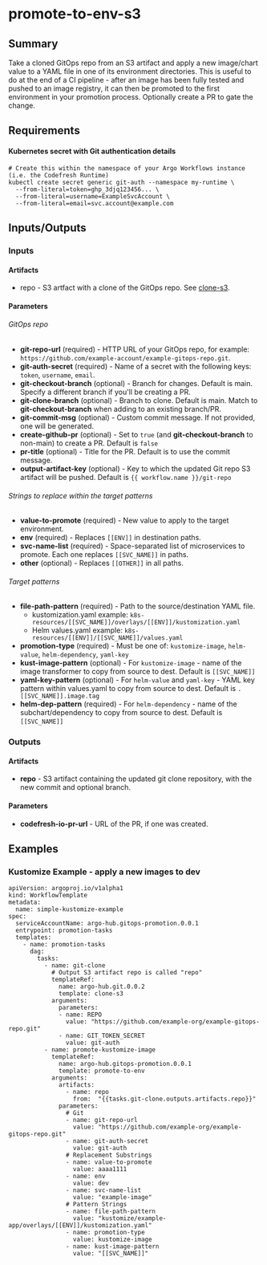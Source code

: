 # promote-to-env-s3

## Summary
Take a cloned GitOps repo from an S3 artifact and apply a new image/chart value to a YAML file in one of its environment directories. This is useful to do at the end of a CI pipeline - after an image has been fully tested and pushed to an image registry, it can then be promoted to the first environment in your promotion process. Optionally create a PR to gate the change.

## Requirements
#### Kubernetes secret with Git authentication details
```
# Create this within the namespace of your Argo Workflows instance (i.e. the Codefresh Runtime)
kubectl create secret generic git-auth --namespace my-runtime \
  --from-literal=token=ghp_3djq123456... \
  --from-literal=username=ExampleSvcAccount \
  --from-literal=email=svc.account@example.com
```

## Inputs/Outputs

### Inputs
#### Artifacts
* repo - S3 artfact with a clone of the GitOps repo. See [clone-s3](https://codefresh.io/argohub/workflow-template/git).
#### Parameters
###### GitOps repo
* **git-repo-url** (required) - HTTP URL of your GitOps repo, for example: `https://github.com/example-account/example-gitops-repo.git`.
* **git-auth-secret** (required) - Name of a secret with the following keys: `token`, `username`, `email`.
* **git-checkout-branch** (optional) - Branch for changes. Default is main. Specify a different branch if you'll be creating a PR.
* **git-clone-branch** (optional) - Branch to clone. Default is main. Match to **git-checkout-branch** when adding to an existing branch/PR.
* **git-commit-msg** (optional) - Custom commit message. If not provided, one will be generated.
* **create-github-pr** (optional) - Set to `true` (and **git-checkout-branch** to non-main) to create a PR. Default is `false`
* **pr-title** (optional) - Title for the PR. Default is to use the commit message.
* **output-artifact-key** (optional) - Key to which the updated Git repo S3 artifact will be pushed. Default is `{{ workflow.name }}/git-repo`
###### Strings to replace within the target patterns
* **value-to-promote** (required) - New value to apply to the target environment.
* **env** (required) - Replaces `[[ENV]]` in destination paths.
* **svc-name-list** (required) - Space-separated list of microservices to promote. Each one replaces `[[SVC_NAME]]` in paths.
* **other** (optional) - Replaces `[[OTHER]]` in all paths.
###### Target patterns
* **file-path-pattern** (required) - Path to the source/destination YAML file.
  * kustomization.yaml example: `k8s-resources/[[SVC_NAME]]/overlays/[[ENV]]/kustomization.yaml`
  * Helm values.yaml example: `k8s-resources/[[ENV]]/[[SVC_NAME]]/values.yaml`
* **promotion-type** (required) - Must be one of: `kustomize-image`, `helm-value`, `helm-dependency`, `yaml-key`
* **kust-image-pattern** (optional) - For `kustomize-image` - name of the image transformer to copy from source to dest. Default is `[[SVC_NAME]]`
* **yaml-key-pattern** (optional) - For `helm-value` and `yaml-key` - YAML key pattern within values.yaml to copy from source to dest. Default is `.[[SVC_NAME]].image.tag`
* **helm-dep-pattern** (required) - For `helm-dependency` - name of the subchart/dependency to copy from source to dest. Default is `[[SVC_NAME]]`

### Outputs
#### Artifacts
* **repo** - S3 artifact containing the updated git clone repository, with the new commit and optional branch.
#### Parameters
* **codefresh-io-pr-url** - URL of the PR, if one was created.

## Examples

### Kustomize Example - apply a new images to dev
```
apiVersion: argoproj.io/v1alpha1
kind: WorkflowTemplate
metadata:
  name: simple-kustomize-example
spec:
  serviceAccountName: argo-hub.gitops-promotion.0.0.1
  entrypoint: promotion-tasks
  templates:
    - name: promotion-tasks
      dag:
        tasks:
          - name: git-clone
            # Output S3 artifact repo is called "repo"
            templateRef:
              name: argo-hub.git.0.0.2
              template: clone-s3
            arguments:
              parameters:
              - name: REPO
                value: "https://github.com/example-org/example-gitops-repo.git"
              - name: GIT_TOKEN_SECRET
                value: git-auth
          - name: promote-kustomize-image
            templateRef:
              name: argo-hub.gitops-promotion.0.0.1
              template: promote-to-env
            arguments:
              artifacts:
                - name: repo
                  from:  "{{tasks.git-clone.outputs.artifacts.repo}}"
              parameters:
                # Git
                - name: git-repo-url
                  value: "https://github.com/example-org/example-gitops-repo.git"
                - name: git-auth-secret
                  value: git-auth
                # Replacement Substrings
                - name: value-to-promote
                  value: aaaa1111
                - name: env
                  value: dev
                - name: svc-name-list
                  value: "example-image"
                # Pattern Strings
                - name: file-path-pattern
                  value: "kustomize/example-app/overlays/[[ENV]]/kustomization.yaml"
                - name: promotion-type
                  value: kustomize-image
                - name: kust-image-pattern
                  value: "[[SVC_NAME]]"
```
